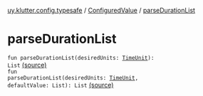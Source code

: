[uy.klutter.config.typesafe](../index.md) / [ConfiguredValue](index.md) / [parseDurationList](.)


# parseDurationList
<code>fun parseDurationList(desiredUnits: [TimeUnit](http://docs.oracle.com/javase/6/docs/api/java/util/concurrent/TimeUnit.html)): List<Long></code> [(source)](https://github.com/kohesive/klutter/blob/master/config-typesafe-jdk6/src/main/kotlin/uy/klutter/config/typesafe/TypesafeConfig_Ext.kt#L107)<br/><code>fun parseDurationList(desiredUnits: [TimeUnit](http://docs.oracle.com/javase/6/docs/api/java/util/concurrent/TimeUnit.html), defaultValue: List<Long>): List<Long></code> [(source)](https://github.com/kohesive/klutter/blob/master/config-typesafe-jdk6/src/main/kotlin/uy/klutter/config/typesafe/TypesafeConfig_Ext.kt#L108)<br/>

